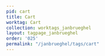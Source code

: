 ```yaml
---
pid: cart
title: Cart
worktag: Cart
collection: worktags_janbrueghel
layout: tagpage_janbrueghel
order: '025'
permalink: "/janbrueghel/tags/cart"
---
```

